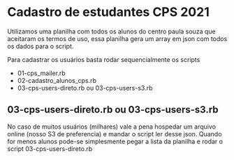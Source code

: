 # Cadastro de estudantes CPS 2021

Utilizamos uma planilha com todos os alunos do centro paula souza que aceitaram
os termos de uso, essa planilha gera um array em json com todos os dados para o script.

Para cadastrar os usuários basta rodar sequencialmente os scripts
- 01-cps_mailer.rb
- 02-cadastro_alunos_cps.rb
- 03-cps-users-direto.rb ou 03-cps-users-s3.rb


## 03-cps-users-direto.rb ou 03-cps-users-s3.rb

No caso de muitos usuários (milhares) vale a pena hospedar um arquivo online (nosso S3 de preferencia)
e mandar o script ler desse json. Quando for menos alunos pode-se simplesmente
pegar a lista da planilha e rodar o script 03-cps-users-direto.rb
